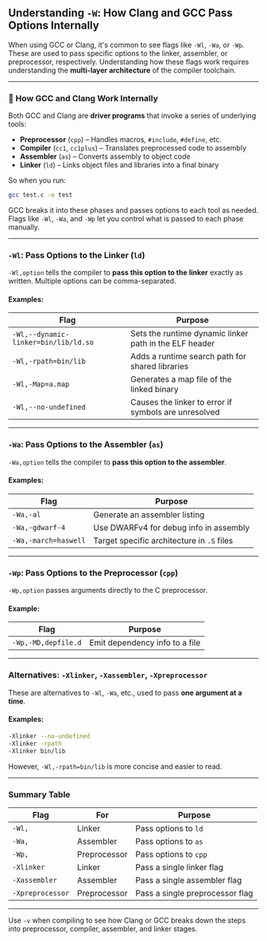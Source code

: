 ## Understanding `-W`: How Clang and GCC Pass Options Internally

When using GCC or Clang, it's common to see flags like `-Wl`, `-Wa`, or `-Wp`. These are used to pass specific options to the linker, assembler, or preprocessor, respectively. Understanding how these flags work requires understanding the **multi-layer architecture** of the compiler toolchain.

---

### 🧠 How GCC and Clang Work Internally

Both GCC and Clang are **driver programs** that invoke a series of underlying tools:

- **Preprocessor** (`cpp`) – Handles macros, `#include`, `#define`, etc.
- **Compiler** (`cc1`, `cc1plus`) – Translates preprocessed code to assembly
- **Assembler** (`as`) – Converts assembly to object code
- **Linker** (`ld`) – Links object files and libraries into a final binary

So when you run:
```bash
gcc test.c -o test
```
GCC breaks it into these phases and passes options to each tool as needed. Flags like `-Wl`, `-Wa`, and `-Wp` let you control what is passed to each phase manually.

---

### `-Wl`: Pass Options to the Linker (`ld`)

`-Wl,option` tells the compiler to **pass this option to the linker** exactly as written. Multiple options can be comma-separated.

#### Examples:
| Flag | Purpose |
|------|---------|
| `-Wl,--dynamic-linker=bin/lib/ld.so` | Sets the runtime dynamic linker path in the ELF header |
| `-Wl,-rpath=bin/lib` | Adds a runtime search path for shared libraries |
| `-Wl,-Map=a.map` | Generates a map file of the linked binary |
| `-Wl,--no-undefined` | Causes the linker to error if symbols are unresolved |

---

### `-Wa`: Pass Options to the Assembler (`as`)

`-Wa,option` tells the compiler to **pass this option to the assembler**.

#### Examples:
| Flag | Purpose |
|------|---------|
| `-Wa,-al` | Generate an assembler listing |
| `-Wa,-gdwarf-4` | Use DWARFv4 for debug info in assembly |
| `-Wa,-march=haswell` | Target specific architecture in `.S` files |

---

### `-Wp`: Pass Options to the Preprocessor (`cpp`)

`-Wp,option` passes arguments directly to the C preprocessor.

#### Example:
| Flag | Purpose |
|------|---------|
| `-Wp,-MD,depfile.d` | Emit dependency info to a file |

---

### Alternatives: `-Xlinker`, `-Xassembler`, `-Xpreprocessor`

These are alternatives to `-Wl`, `-Wa`, etc., used to pass **one argument at a time**.

#### Examples:
```bash
-Xlinker --no-undefined
-Xlinker -rpath
-Xlinker bin/lib
```

However, `-Wl,-rpath=bin/lib` is more concise and easier to read.

---

### Summary Table

| Flag | For | Purpose |
|------|-----|---------|
| `-Wl,` | Linker | Pass options to `ld` |
| `-Wa,` | Assembler | Pass options to `as` |
| `-Wp,` | Preprocessor | Pass options to `cpp` |
| `-Xlinker` | Linker | Pass a single linker flag |
| `-Xassembler` | Assembler | Pass a single assembler flag |
| `-Xpreprocessor` | Preprocessor | Pass a single preprocessor flag |

---

Use `-v` when compiling to see how Clang or GCC breaks down the steps into preprocessor, compiler, assembler, and linker stages.

